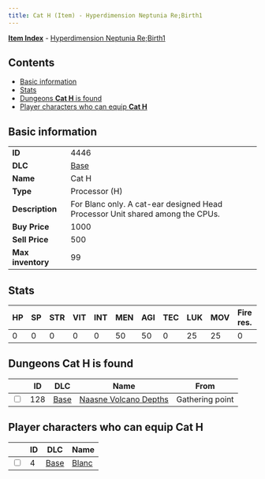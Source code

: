```yaml
---
title: Cat H (Item) - Hyperdimension Neptunia Re;Birth1
---
```


[**Item Index**](/neptunia/rb1/item/index.html) - [Hyperdimension Neptunia Re;Birth1](/neptunia/rb1)

## Contents

- [Basic information](#basic-information)
- [Stats](#stats)
- [Dungeons **Cat H** is found](#dungeons-cat-h-is-found)
- [Player characters who can equip **Cat H**](#player-characters-who-can-equip-cat-h)
## Basic information

|   |   |
| -- | -- |
| **ID** | 4446 |
| **DLC** | [Base](/neptunia/rb1/dlc/1-base.html) |
| **Name** | Cat H |
| **Type** | Processor (H) |
| **Description** | For Blanc only. A cat-ear designed Head Processor Unit shared among the CPUs. |
| **Buy Price** | 1000 |
| **Sell Price** | 500 |
| **Max inventory** | 99 |


## Stats

| HP | SP | STR | VIT | INT | MEN | AGI | TEC | LUK | MOV | Fire res. | Ice res. | Wind res. | Lightning res. |
| -- | -- | --- | --- | --- | --- | --- | --- | --- | --- | --------- | -------- | --------- | -------------- |
| 0 | 0 | 0 | 0 | 0 | 50 | 50 | 0 | 25 | 25 | 0 | 0 | 0 | 0 |


## Dungeons **Cat H** is found

|    | ID | DLC | Name | From |
| -- | -- | --- | ---- | ---- |
| <input type="checkbox" id="rb1-dungeon-1-128" class="trackbox" /> | 128 | [Base](/neptunia/rb1/dlc/1-base.html) | [Naasne Volcano Depths](/neptunia/rb1/dungeon/1-128-naasne-volcano-depths.html) | Gathering point |


## Player characters who can equip **Cat H**

|    | ID | DLC | Name |
| -- | -- | --- | ---- |
| <input type="checkbox" id="rb1-player-1-4" class="trackbox" /> | 4 | [Base](/neptunia/rb1/dlc/1-base.html) | [Blanc](/neptunia/rb1/player/1-4-blanc.html) |
